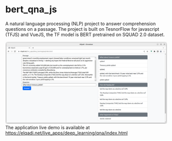 # bert_qna_js
A natural language processing (NLP) project to answer comprehension questions on a passage. The project is built on TesnorFlow for javascript (TFJS) and VueJS, the TF model is BERT pretrained on SQUAD 2.0 dataset.

![Bert QnA Live demo](qna_live.png "Bert QnA live demo")
The application live demo is available at https://elqadi.net/live_apps/deep_learning/qna/index.html
